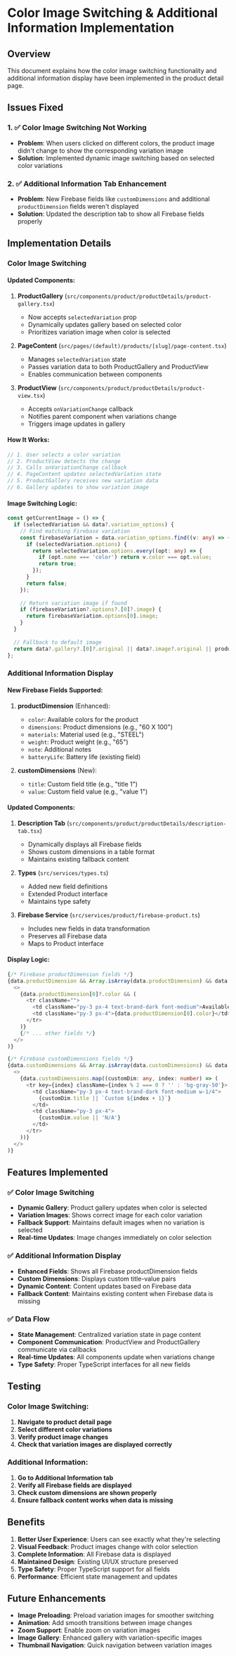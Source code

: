 # Color Image Switching & Additional Information Implementation

## Overview
This document explains how the color image switching functionality and additional information display have been implemented in the product detail page.

## Issues Fixed

### 1. ✅ **Color Image Switching Not Working**
- **Problem**: When users clicked on different colors, the product image didn't change to show the corresponding variation image
- **Solution**: Implemented dynamic image switching based on selected color variations

### 2. ✅ **Additional Information Tab Enhancement**
- **Problem**: New Firebase fields like `customDimensions` and additional `productDimension` fields weren't displayed
- **Solution**: Updated the description tab to show all Firebase fields properly

## Implementation Details

### Color Image Switching

#### Updated Components:
1. **ProductGallery** (`src/components/product/productDetails/product-gallery.tsx`)
   - Now accepts `selectedVariation` prop
   - Dynamically updates gallery based on selected color
   - Prioritizes variation image when color is selected

2. **PageContent** (`src/pages/(default)/products/[slug]/page-content.tsx`)
   - Manages `selectedVariation` state
   - Passes variation data to both ProductGallery and ProductView
   - Enables communication between components

3. **ProductView** (`src/components/product/productDetails/product-view.tsx`)
   - Accepts `onVariationChange` callback
   - Notifies parent component when variations change
   - Triggers image updates in gallery

#### How It Works:
```typescript
// 1. User selects a color variation
// 2. ProductView detects the change
// 3. Calls onVariationChange callback
// 4. PageContent updates selectedVariation state
// 5. ProductGallery receives new variation data
// 6. Gallery updates to show variation image
```

#### Image Switching Logic:
```typescript
const getCurrentImage = () => {
  if (selectedVariation && data?.variation_options) {
    // Find matching Firebase variation
    const firebaseVariation = data.variation_options.find((v: any) => {
      if (selectedVariation.options) {
        return selectedVariation.options.every((opt: any) => {
          if (opt.name === 'color') return v.color === opt.value;
          return true;
        });
      }
      return false;
    });
    
    // Return variation image if found
    if (firebaseVariation?.options?.[0]?.image) {
      return firebaseVariation.options[0].image;
    }
  }
  
  // Fallback to default image
  return data?.gallery?.[0]?.original || data?.image?.original || productPlaceholder;
};
```

### Additional Information Display

#### New Firebase Fields Supported:
1. **productDimension** (Enhanced):
   - `color`: Available colors for the product
   - `dimensions`: Product dimensions (e.g., "60 X 100")
   - `materials`: Material used (e.g., "STEEL")
   - `weight`: Product weight (e.g., "65")
   - `note`: Additional notes
   - `batteryLife`: Battery life (existing field)

2. **customDimensions** (New):
   - `title`: Custom field title (e.g., "title 1")
   - `value`: Custom field value (e.g., "value 1")

#### Updated Components:
1. **Description Tab** (`src/components/product/productDetails/description-tab.tsx`)
   - Dynamically displays all Firebase fields
   - Shows custom dimensions in a table format
   - Maintains existing fallback content

2. **Types** (`src/services/types.ts`)
   - Added new field definitions
   - Extended Product interface
   - Maintains type safety

3. **Firebase Service** (`src/services/product/firebase-product.ts`)
   - Includes new fields in data transformation
   - Preserves all Firebase data
   - Maps to Product interface

#### Display Logic:
```typescript
{/* Firebase productDimension fields */}
{data.productDimension && Array.isArray(data.productDimension) && data.productDimension.length > 0 && (
  <>
    {data.productDimension[0]?.color && (
      <tr className="">
        <td className="py-3 px-4 text-brand-dark font-medium">Available Colors</td>
        <td className="py-3 px-4">{data.productDimension[0].color}</td>
      </tr>
    )}
    {/* ... other fields */}
  </>
)}

{/* Firebase customDimensions fields */}
{data.customDimensions && Array.isArray(data.customDimensions) && data.customDimensions.length > 0 && (
  <>
    {data.customDimensions.map((customDim: any, index: number) => (
      <tr key={index} className={index % 2 === 0 ? '' : 'bg-gray-50'}>
        <td className="py-3 px-4 text-brand-dark font-medium w-1/4">
          {customDim.title || `Custom ${index + 1}`}
        </td>
        <td className="py-3 px-4">
          {customDim.value || 'N/A'}
        </td>
      </tr>
    ))}
  </>
)}
```

## Features Implemented

### ✅ **Color Image Switching**
- **Dynamic Gallery**: Product gallery updates when color is selected
- **Variation Images**: Shows correct image for each color variation
- **Fallback Support**: Maintains default images when no variation is selected
- **Real-time Updates**: Image changes immediately on color selection

### ✅ **Additional Information Display**
- **Enhanced Fields**: Shows all Firebase productDimension fields
- **Custom Dimensions**: Displays custom title-value pairs
- **Dynamic Content**: Content updates based on Firebase data
- **Fallback Content**: Maintains existing content when Firebase data is missing

### ✅ **Data Flow**
- **State Management**: Centralized variation state in page content
- **Component Communication**: ProductView and ProductGallery communicate via callbacks
- **Real-time Updates**: All components update when variations change
- **Type Safety**: Proper TypeScript interfaces for all new fields

## Testing

### Color Image Switching:
1. **Navigate to product detail page**
2. **Select different color variations**
3. **Verify product image changes**
4. **Check that variation images are displayed correctly**

### Additional Information:
1. **Go to Additional Information tab**
2. **Verify all Firebase fields are displayed**
3. **Check custom dimensions are shown properly**
4. **Ensure fallback content works when data is missing**

## Benefits

1. **Better User Experience**: Users can see exactly what they're selecting
2. **Visual Feedback**: Product images change with color selection
3. **Complete Information**: All Firebase data is displayed
4. **Maintained Design**: Existing UI/UX structure preserved
5. **Type Safety**: Proper TypeScript support for all fields
6. **Performance**: Efficient state management and updates

## Future Enhancements

- **Image Preloading**: Preload variation images for smoother switching
- **Animation**: Add smooth transitions between image changes
- **Zoom Support**: Enable zoom on variation images
- **Image Gallery**: Enhanced gallery with variation-specific images
- **Thumbnail Navigation**: Quick navigation between variation images
